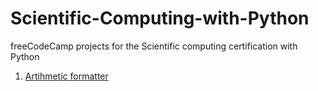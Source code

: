 # Scientific-Computing-with-Python
freeCodeCamp projects for the Scientific computing certification with Python
1. [Artihmetic formatter](https://www.freecodecamp.org/learn/scientific-computing-with-python/scientific-computing-with-python-projects/arithmetic-formatter)
